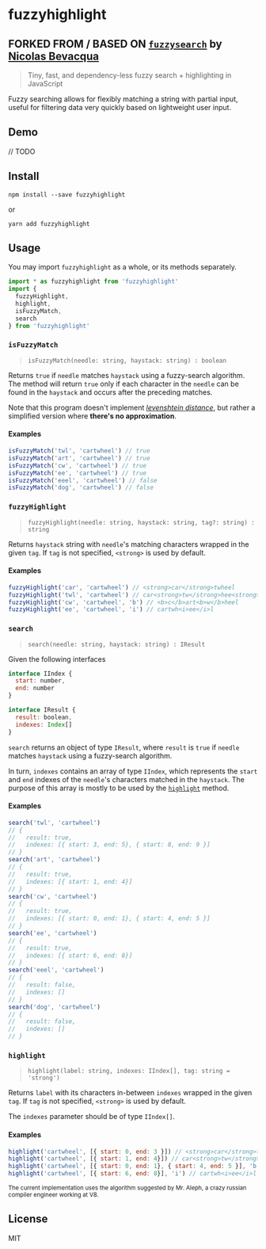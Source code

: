 fuzzyhighlight
==============

## **FORKED FROM / BASED ON [`fuzzysearch`](https://github.com/bevacqua/fuzzysearch) by [Nicolas Bevacqua](https://ponyfoo.com)**

> Tiny, fast, and dependency-less fuzzy search + highlighting in JavaScript

Fuzzy searching allows for flexibly matching a string with partial input, useful for filtering data very quickly based on lightweight user input.

## Demo

// TODO

## Install

```shell
npm install --save fuzzyhighlight
```

or

```shell
yarn add fuzzyhighlight
```

## Usage

You may import `fuzzyhighlight` as a whole, or its methods separately.

```javascript
import * as fuzzyhighlight from 'fuzzyhighlight'
import {
  fuzzyHighlight,
  highlight,
  isFuzzyMatch,
  search
} from 'fuzzyhighlight'
```

### `isFuzzyMatch`

> `isFuzzyMatch(needle: string, haystack: string) : boolean`

Returns `true` if `needle` matches `haystack` using a fuzzy-search algorithm. The method will return `true` only if each character in the `needle` can be found in the `haystack` and occurs after the preceding matches.

Note that this program doesn't implement _[levenshtein distance][1]_, but rather a simplified version where **there's no approximation**.

#### Examples
```javascript
isFuzzyMatch('twl', 'cartwheel') // true
isFuzzyMatch('art', 'cartwheel') // true
isFuzzyMatch('cw', 'cartwheel') // true
isFuzzyMatch('ee', 'cartwheel') // true
isFuzzyMatch('eeel', 'cartwheel') // false
isFuzzyMatch('dog', 'cartwheel') // false
```

### `fuzzyHighlight`

> `fuzzyHighlight(needle: string, haystack: string, tag?: string) : string`

Returns `haystack` string with `needle`'s matching characters wrapped in the given `tag`. If `tag` is not specified, `<strong>` is used by default.

#### Examples

```javascript
fuzzyHighlight('car', 'cartwheel') // <strong>car</strong>twheel
fuzzyHighlight('twl', 'cartwheel') // car<strong>tw</strong>hee<strong>l</strong>
fuzzyHighlight('cw', 'cartwheel', 'b') // <b>c</b>art<b>w</b>heel
fuzzyHighlight('ee', 'cartwheel', 'i') // cartwh<i>ee</i>l
```

### `search`

> `search(needle: string, haystack: string) : IResult`

Given the following interfaces

```javascript
interface IIndex {
  start: number,
  end: number
}

interface IResult {
  result: boolean,
  indexes: Index[]
}
```

`search` returns an object of type `IResult`, where `result` is `true` if `needle` matches `haystack` using a fuzzy-search algorithm.

In turn, `indexes` contains an array of type `IIndex`, which represents the `start` and `end` indexes of the `needle`'s characters matched in the `haystack`. The purpose of this array is mostly to be used by the [`highlight`](#highlight) method.

#### Examples

```javascript
search('twl', 'cartwheel')
// {
//   result: true,
//   indexes: [{ start: 3, end: 5}, { start: 8, end: 9 }]
// }
search('art', 'cartwheel')
// {
//   result: true,
//   indexes: [{ start: 1, end: 4}]
// }
search('cw', 'cartwheel')
// {
//   result: true,
//   indexes: [{ start: 0, end: 1}, { start: 4, end: 5 }]
// }
search('ee', 'cartwheel')
// {
//   result: true,
//   indexes: [{ start: 6, end: 8}]
// }
search('eeel', 'cartwheel')
// {
//   result: false,
//   indexes: []
// }
search('dog', 'cartwheel')
// {
//   result: false,
//   indexes: []
// }
```

### `highlight`

> `highlight(label: string, indexes: IIndex[], tag: string = 'strong')`

Returns `label` with its characters in-between `indexes` wrapped in the given `tag`. If `tag` is not specified, `<strong>` is used by default.

The `indexes` parameter should be of type `IIndex[]`.

#### Examples

```javascript
highlight('cartwheel', [{ start: 0, end: 3 }]) // <strong>car</strong>twheel
highlight('cartwheel', [{ start: 1, end: 4}]) // car<strong>tw</strong>hee<strong>l</strong>
highlight('cartwheel', [{ start: 0, end: 1}, { start: 4, end: 5 }], 'b') // <b>c</b>art<b>w</b>heel
highlight('cartwheel', [{ start: 6, end: 8}], 'i') // cartwh<i>ee</i>l
```

<sub>The current implementation uses the algorithm suggested by Mr. Aleph, a crazy russian compiler engineer working at V8.</sub>

## License

MIT

[1]: http://en.wikipedia.org/wiki/Levenshtein_distance
